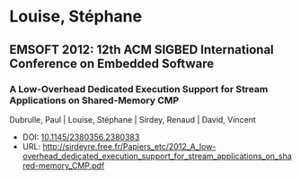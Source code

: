 # Louise, Stéphane

## EMSOFT 2012: 12th ACM SIGBED International Conference on Embedded Software

### A Low-Overhead Dedicated Execution Support for Stream Applications on Shared-Memory CMP
Dubrulle, Paul | Louise, Stéphane | Sirdey, Renaud | David, Vincent
* DOI: [10.1145/2380356.2380383](https://doi.org/10.1145/2380356.2380383)
* URL: <http://sirdeyre.free.fr/Papiers_etc/2012_A_low-overhead_dedicated_execution_support_for_stream_applications_on_shared-memory_CMP.pdf>

